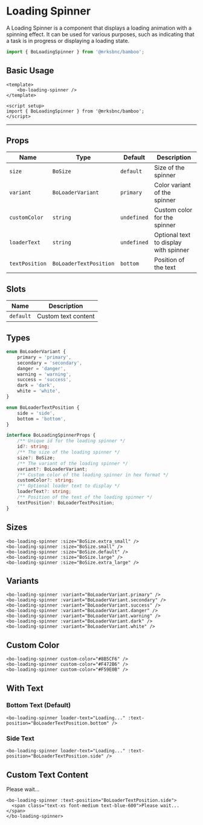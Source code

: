 <script setup>
import BoLoadingSpinner from '@/components/loading-spinner/bo-loading-spinner.vue';
import { BoSize } from '@/shared/bo-size';
import { BoLoaderVariant, BoLoaderTextPosition } from '@/shared/bo-loader';
</script>

# Loading Spinner

A Loading Spinner is a component that displays a loading animation with a spinning effect. It can be used for various purposes, such as indicating that a task is in progress or displaying a loading state.

```js
import { BoLoadingSpinner } from '@mrksbnc/bamboo';
```

## Basic Usage

```vue
<template>
	<bo-loading-spinner />
</template>

<script setup>
import { BoLoadingSpinner } from '@mrksbnc/bamboo';
</script>
```

<hr />
<div class="flex gap-4 items-center my-4">
  <bo-loading-spinner />
</div>

## Props

| Name           | Type                   | Default     | Description                           |
| -------------- | ---------------------- | ----------- | ------------------------------------- |
| `size`         | `BoSize`               | `default`   | Size of the spinner                   |
| `variant`      | `BoLoaderVariant`      | `primary`   | Color variant of the spinner          |
| `customColor`  | `string`               | `undefined` | Custom color for the spinner          |
| `loaderText`   | `string`               | `undefined` | Optional text to display with spinner |
| `textPosition` | `BoLoaderTextPosition` | `bottom`    | Position of the text                  |

## Slots

| Name      | Description         |
| --------- | ------------------- |
| `default` | Custom text content |

## Types

```ts
enum BoLoaderVariant {
	primary = 'primary',
	secondary = 'secondary',
	danger = 'danger',
	warning = 'warning',
	success = 'success',
	dark = 'dark',
	white = 'white',
}

enum BoLoaderTextPosition {
	side = 'side',
	bottom = 'bottom',
}

interface BoLoadingSpinnerProps {
	/** Unique id for the loading spinner */
	id?: string;
	/** The size of the loading spinner */
	size?: BoSize;
	/** The variant of the loading spinner */
	variant?: BoLoaderVariant;
	/** Custom color of the loading spinner in hex format */
	customColor?: string;
	/** Optional loader text to display */
	loaderText?: string;
	/** Position of the text of the loading spinner */
	textPosition?: BoLoaderTextPosition;
}
```

## Sizes

<div class="flex items-center gap-4 my-4">
  <bo-loading-spinner :size="BoSize.extra_small" />
  <bo-loading-spinner :size="BoSize.small" />
  <bo-loading-spinner :size="BoSize.default" />
  <bo-loading-spinner :size="BoSize.large" />
  <bo-loading-spinner :size="BoSize.extra_large" />
</div>

```vue
<bo-loading-spinner :size="BoSize.extra_small" />
<bo-loading-spinner :size="BoSize.small" />
<bo-loading-spinner :size="BoSize.default" />
<bo-loading-spinner :size="BoSize.large" />
<bo-loading-spinner :size="BoSize.extra_large" />
```

## Variants

<div class="flex items-center gap-4 my-4">
  <bo-loading-spinner :variant="BoLoaderVariant.primary" />
  <bo-loading-spinner :variant="BoLoaderVariant.secondary" />
  <bo-loading-spinner :variant="BoLoaderVariant.success" />
  <bo-loading-spinner :variant="BoLoaderVariant.danger" />
  <bo-loading-spinner :variant="BoLoaderVariant.warning" />
  <bo-loading-spinner :variant="BoLoaderVariant.dark" />
  <div class="bg-gray-800 p-2 rounded">
    <bo-loading-spinner :variant="BoLoaderVariant.white" />
  </div>
</div>

```vue
<bo-loading-spinner :variant="BoLoaderVariant.primary" />
<bo-loading-spinner :variant="BoLoaderVariant.secondary" />
<bo-loading-spinner :variant="BoLoaderVariant.success" />
<bo-loading-spinner :variant="BoLoaderVariant.danger" />
<bo-loading-spinner :variant="BoLoaderVariant.warning" />
<bo-loading-spinner :variant="BoLoaderVariant.dark" />
<bo-loading-spinner :variant="BoLoaderVariant.white" />
```

## Custom Color

<div class="flex items-center gap-4 my-4">
  <bo-loading-spinner custom-color="#8B5CF6" />
  <bo-loading-spinner custom-color="#F472B6" />
  <bo-loading-spinner custom-color="#F59E0B" />
</div>

```vue
<bo-loading-spinner custom-color="#8B5CF6" />
<bo-loading-spinner custom-color="#F472B6" />
<bo-loading-spinner custom-color="#F59E0B" />
```

## With Text

### Bottom Text (Default)

<div class="flex flex-col gap-4 my-4">
  <bo-loading-spinner 
    loader-text="Loading..." 
    :text-position="BoLoaderTextPosition.bottom" 
  />
</div>

```vue
<bo-loading-spinner loader-text="Loading..." :text-position="BoLoaderTextPosition.bottom" />
```

### Side Text

<div class="flex flex-col gap-4 my-4">
  <bo-loading-spinner 
    loader-text="Loading..." 
    :text-position="BoLoaderTextPosition.side" 
  />
</div>

```vue
<bo-loading-spinner loader-text="Loading..." :text-position="BoLoaderTextPosition.side" />
```

## Custom Text Content

<div class="flex flex-col gap-4 my-4">
  <bo-loading-spinner :text-position="BoLoaderTextPosition.side">
    <span class="text-xs font-medium text-blue-600">Please wait...</span>
  </bo-loading-spinner>
</div>

```vue
<bo-loading-spinner :text-position="BoLoaderTextPosition.side">
  <span class="text-xs font-medium text-blue-600">Please wait...</span>
</bo-loading-spinner>
```
